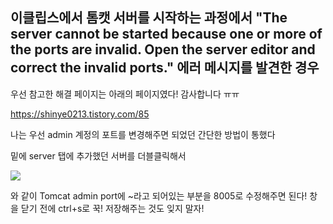 ## 이클립스에서 톰캣 서버를 시작하는 과정에서 "The server cannot be started because one or more of the ports are invalid. Open the server editor and correct the invalid ports." 에러 메시지를 발견한 경우

우선 참고한 해결 페이지는 아래의 페이지였다! 감사합니다 ㅠㅠ

https://shinye0213.tistory.com/85


나는 우선 admin 계정의 포트를 변경해주면 되었던 간단한 방법이 통했다

밑에 server 탭에 추가했던 서버를 더블클릭해서

<img src="https://github.com/hy6219/TIL-Today-I-Learned-/blob/main/JSP%20Servlet/errors/%ED%86%B0%EC%BA%A3%20%ED%8F%AC%ED%8A%B8%20%EB%B3%80%EA%B2%BD%EC%9C%BC%EB%A1%9C%20%ED%95%B4%EA%B2%B0%ED%95%9C%20%EC%97%90%EB%9F%AC.png?raw=true">

와 같이 Tomcat admin port에 ~라고 되어있는 부분을 8005로 수정해주면 된다! 창을 닫기 전에 ctrl+s로 꾹! 저장해주는 것도 잊지 말자!
